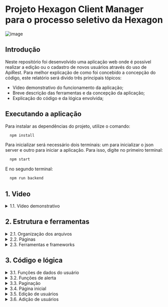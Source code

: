 # Projeto Hexagon Client Manager para o processo seletivo da Hexagon

![image](https://user-images.githubusercontent.com/112974999/208308889-815265b4-15bc-497f-adc3-232552d3b810.png)

## Introdução

Neste repositório foi desenvolvido uma aplicação web onde é possível realizar a edição ou o cadastro de novos usuários através do uso de ApiRest. Para melhor explicação de como foi concebido a concepção do código, este relatório será divido três principais tópicos:

* Vídeo demonstrativo do funcionamento da aplicação;
* Breve descrição das ferramentas e da concepção da aplicação;
* Explicação do código e da lógica envolvida;

## Executando a aplicação

Para instalar as dependências do projeto, utilize o comando:

  ```bash
    npm install
  ```

Para inicializar será necessário dois terminais: um para inicializar o json server e outro para iniciar a aplicação. Para isso, digite no primeiro terminal:

  ```bash
    npm start
  ```

E no segundo terminal:

  ```bash
    npm run backend
  ```
## 1. Video

<details>
  <summary>1.1. Vídeo demonstrativo</summary><br />
    [Assistir o vídeo] (https://clipchamp.com/watch/WcTxfhf6NcR)        
</details>

## 2. Estrutura e ferramentas
  
  <details>
    <summary>2.1. Organização dos arquivos</summary><br/>
    Para facilitar a leitura e otimização de funções, o código possui uma pasta principal onde se encontram todos os arquivos Javascript chamada <strong>src</strong>. Dentro desta existem os seguintes diretórios:
  
* <strong>functions</strong> - Dentro desta pasta existem arquivos com as funções usadas em todas as páginas da aplicação, ou seja, funções globais;
* <strong>component</strong> - Dentro desta pasta temos os componentes que serão renderizados em cada página da aplicação feita em React.js;
* <strong>pages</strong> - Dentro desta pasta temos as páginas da aplicação que renderizam os componentes dependendo do caminho que estamos (/edit, /home, etc)
  </details>
  
  <details>
    <summary>2.2. Páginas</summary><br/>
    A aplicação possui duas páginas principais, Main, página principal onde é mostrada ao usuário as informações dos clientes recuperados da API e a página de gerenciamento de usuários, podendo ser tanto para edição ou adição, dependendo do tipo de parâmetro que irá receber.
  </details>

  <details>
    <summary>2.3. Ferramentas e frameworks</summary><br/>
    O framework Bootstrap foi usado para realizar a estilização de todos os botões (confirmação, deletar, etc), campos de input (texto e select) e para a paginação. Para a criação de um site que terá a API contendo os usuários foi necessário o uso da ferramenta json server. Criando a pasta <strong>db</strong> no diretório principal da aplicação, e, dentro dela, o arquivo db.json, podemos inicializar uma API vazia ou não. No caso desta aplicação, já foi pré criado alguns usuários para facilitar alguns testes.<br/>
  Para realizar as requisições à API foi optado o uso do Axios. Com ele é possível realizar a atualização de usuário da API, a remoção e a adição através dos comandos GET, DELETE, PUT e POST. Por fim, para o envio de avisos foi utilizado o SweetAlert2. Com ele é possível criar janelas de confirmação, erros já pré definidas, podendo alterar a mensagem, as opções e o que será feito após seu aviso.
  </details>

## 3. Código e lógica

  <details>
    <summary>3.1. Funções de dados do usuário</summary><br/>
    De modo a melhorar o uso das funções de recuperar dados de usuários, todas as funções relativas a esta funcionalidade estão no diretório src/functions/userManager.js.
		Neste arquivo podemos editar a URL de origem da API para que a ferramenta Axios possa trabalhar com os dados. Se quisermos ler os usuários da API, usamos a função getUsers() que chama a função Axios.get e retorna um Array de Objetos com todos os dados dos clientes (nome, email, etc).<br/> 
		Para deletarmos um usuários utilizamos a função deleteUser(id). Passando o id do usuário o Axios irá executar a função Axios.delete e remover o usuário da API.<br/>
		Para atualizar um cliente, usamos a função updateUser(id, data), onde id é o id do cliente que queremos atualizar e data as informações que queremos atualizar, onde esta se encontra em forma de objeto.<br/>
		Por último, temos a função addUser(data) que recebe um objeto com as informações do usuário a ser adicionado e chama a função Axios.post para adicioná-lo na API.
  </details>

  <details>
    <summary>3.2. Funções de alerta</summary><br/>
		Para ajudar visualmente o usuário da aplicação, existem dois tipos de função que irão mostrar na tela uma mensagem que se encontram em src/functions/alert.js. A alertMessage(message, action) recebe uma mensagem para mostrar ao usuário e uma action, deletar, adicionar, atualizar. Este alerta também mostra duas opções de confirmar ou cancelar. Caso o usuário confirme, é retornada a mensagem de 'success', caso contrário, 'cancel'.<br/>
		A segunda função é a formError() usada para exibir uma mensagem de erro caso o usuário esqueça de preencher algum campo quando estiver adicionando ou editando um usuário.
  </details>

  <details>
    <summary>3.3. Paginação</summary><br/>
A lógica de como é feita a paginação pode ser vista no arquivo src/functions/pagination.js. A principal função é a createPagination:

* Recebe como parâmetros um array com os usuários, a quantidade de usuários a ser mostrado por página, a página atual da paginação em que o usuário se encontra e uma função que é adicionada no onClick de cada botão de paginação.<br/>

Primeiro, essa função chama a setMaxPages que passando os parâmetros array de usuários e usuários por página e calcula quantas páginas devem existir. Dividindo o tamanho do array pelo número de usuários por página e, com este resultado, fazendo um Math.ceil conseguimos este valor. Por exemplo: caso o número de usuários por página seja 5 e existam 6 usuários, o Math.ceil irá arredondar o valor para cima retornando 2 páginas.<br/>
		Após termos este valor, a função createPagination irá verificar se serão exibidas mais de 3 páginas, pois, por padrão, a aplicação apenas mostra 3 páginas de paginação, por exemplo (1, 2, 3) ou (3, 4, 5). Caso o usuário esteja na primeira página e só exista uma página, será criado dinamicamente apenas um botão, e se por acaso esteja na primeira página e existam 20 páginas, serão criados 3 botões (1, 2, 3).<br/>
		A função que foi passada como parâmetro será chamada no evento de clique da página escolhida pelo usuário. Esta função irá alterar o estado do componente chamado currentPage e recarregar a função createPagination, porém, dessa vez, passando a nova página atual como parâmetro. Assim, caso esteja na página 2 irão ser mostrados os botões (1, 2, 3), na página 5 (4, 5, 6), e assim por diante.<br/>
		A visualização de usuários na página é dada pela função showUsersOnPage que recebe como parâmetros o array de usuários, a quantidade de usuários por página e a página que a aplicação se encontra. O último usuário a ser mostrado é o de index (paginaAtual * usuáriosPorPágina - 1) e o número mínimo é ((paginaAtual - 1) * usuáriosPorPágina).<br/>
		Explicação: Imaginando que a aplicação se encontra na página 2, mostrando 10 usuários por página e com um array de 50 usuários. Deve-se mostrar os usuários de index 10 a 19, assim o primeiro usuário é, segundo a fórmula, (2 - 1) * 10 = 10. O último usuário será o (2 * 10 - 1) = 19, ou seja, a função irá retornar o array filtrado com os usuários de index 10 a 19.
  </details>

  <details>
    <summary>3.4. Página inicial</summary><br/>
    Ao iniciarmos a página o React.js verificará qual o caminho da URL que o usuário se encontra. Como ele está na página principal irá renderizar a página Home ('/'). Nesta página é chamada a função componentDidMouth() para fazer o carregamento da API através da função getUsers e salvar o resultado no estado users.<br/>
		Para o filtro de busca são renderizados 4 inputs com as informações nome, cpf, cidade e usuários por página, e, cada vez que o usuário altera alguns destes campos a função handleChange é chamada e atualiza o estado de cada um dos filtros. Com esta atualização, antes de ser renderizado os usuários, a função filterUsers é chamada, e recebe o array de usuários, e, caso um dos estados de filtro seja diferente de undefined (usuário escreveu algo), é realizado um array.filter para definir o novo array de usuários a ser mostrado.<br/>
		Após este filtro o componente UserTable é renderizado, e recebe como props o array de usuários. Este componente renderiza uma lista dinamicamente dependendo de quantos usuários foram passados. A lista possui as informações de cada usuário e dois botões, Excluir e Editar. O botão Excluir recebe a função onClick handleDelete que exibe um mensagem se realmente deseja remover o usuário com as opções sim e cancel. Caso confirme, a função deleteUser é chamada e o usuário é deletado. O botão Edit transfere a página para o link ('/edit/id_do_usuário') para realizar as modificações.<br/>
		O botão adicionar que se encontra no canto superior direito da tabela redireciona a pessoa para o link ('/add') onde é possível adicionar novos usuários.
		Por último, a paginação é renderizada abaixo da lista (sua explicação pode ser vista no item 3.3).
		</details>

  <details>
    <summary>3.5. Edição de usuários</summary><br/>
			Ao clicar no botão Editar de um usuário a aplicação é redirecionada para a página ('/dit/id_do_usuario'). Nesta página, temos todos os campos de informação já preenchidos através do componentDidMount() que chama a função de getUsers e find neste array para achar o usuário com o id necessário e alterar o estado da aplicação com as informações recebidas. Ao preencher qualquer input a função handleChange é chamada, e altera o estado da aplicação.<br/>
			Caso a pessoa clique em Salvar, a função alertMessage será chamada mostrando um aviso com as opções de prosseguir ou não. Caso prossiga, a função retorna 'success' e a função updateUser é chamada atualizando os dados e redirecionando a aplicação para a página home.<br/>
			Caso a pessoa esqueça de preencher qualquer campo, a função formError é chamada exibindo uma mensagem de erro alertando que todos os campos precisam ser preenchidos.
		</details>

  <details>
    <summary>3.6. Adição de usuários</summary><br/>
			A página de adição utiliza os mesmos métodos da de edição, pois foi utilizado o mesmo componente. Porém existem algumas mudanças. Como não há informações prévias de usuário, os estados são carregados como uma string vazia sendo alterados à medida que o usuário preenche os campos. A mensagem de confirmação é alterada para se realmente deseja adicionar um usuário e na confirmação é chamada a função addUser para adicionar na API.
		</details>
